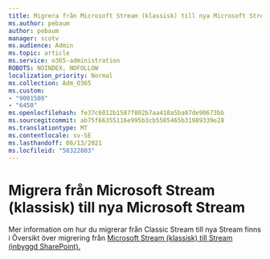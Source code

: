 ```yaml
---
title: Migrera från Microsoft Stream (klassisk) till nya Microsoft Stream
ms.author: pebaum
author: pebaum
manager: scotv
ms.audience: Admin
ms.topic: article
ms.service: o365-administration
ROBOTS: NOINDEX, NOFOLLOW
localization_priority: Normal
ms.collection: Adm_O365
ms.custom:
- "9001508"
- "6450"
ms.openlocfilehash: fe37c6012b1587f802b7aa410a5ba07de90673bb
ms.sourcegitcommit: ab75f66355116e995b3cb5505465b31989339e28
ms.translationtype: MT
ms.contentlocale: sv-SE
ms.lasthandoff: 08/13/2021
ms.locfileid: "58322803"
---
```

# <a name="migrate-from-microsoft-stream-classic-to-the-new-microsoft-stream"></a>Migrera från Microsoft Stream (klassisk) till nya Microsoft Stream

Mer information om hur du migrerar från Classic Stream till nya Stream finns i Översikt över migrering från [Microsoft Stream (klassisk) till Stream (inbyggd SharePoint).](https://docs.microsoft.com/stream/streamnew/stream-classic-to-new-migration-overview)